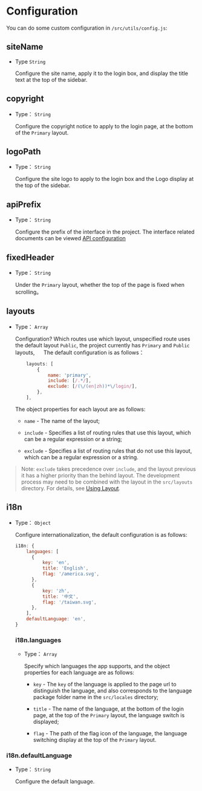 # Configuration

You can do some custom configuration in `/src/utils/config.js`:

## siteName

- Type `String`

  Configure the site name, apply it to the login box, and display the title text at the top of the sidebar.

## copyright

- Type： `String`

  Configure the copyright notice to apply to the login page, at the bottom of the `Primary` layout.

## logoPath

- Type： `String`

  Configure the site logo to apply to the login box and the Logo display at the top of the sidebar.

## apiPrefix

- Type： `String`

  Configure the prefix of the interface in the project. The interface related documents can be viewed [API configuration](API-configuration.md)

## fixedHeader

- Type： `String`

  Under the `Primary` layout, whether the top of the page is fixed when scrolling。

## layouts

- Type： `Array`

  Configuration? Which routes use which layout, unspecified route uses the default layout `Public`, the project currently has `Primary` and `Public` layouts,
     The default configuration is as follows：
  
    ```javascript
        layouts: [
            {
                name: 'primary',
                include: [/.*/],
                exclude: [/(\/(en|zh))*\/login/],
            },
        ],
    ```

    The object properties for each layout are as follows:

    - `name` - The name of the layout;
  
    - `include` - Specifies a list of routing rules that use this layout, which can be a regular expression or a string;
  
    - `exclude` - Specifies a list of routing rules that do not use this layout, which can be a regular expression or a string.
  
 > Note: `exclude` takes precedence over `include`, and the layout previous it has a higher priority than the behind layout. The development process may need to be combined with the layout in the `src/layouts` directory. For details, see [Using Layout](./layout.md).

## i18n

- Type： `Object`

  Configure internationalization, the default configuration is as follows:

  ```javascript
  i18n: {
      languages: [
        {
            key: 'en',
            title: 'English',
            flag: '/america.svg',
        },
        {
            key: 'zh',
            title: '中文',
            flag: '/taiwan.svg',
        },
      ],
      defaultLanguage: 'en',
  }
  ```

  ### i18n.languages

  - Type： `Array`

    Specify which languages the app supports, and the object properties for each language are as follows:

    - `key` - The `key` of the language is applied to the page url to distinguish the language, and also corresponds to the language package folder name in the `src/locales` directory;

    - `title` - The name of the language, at the bottom of the login page, at the top of the `Primary` layout, the language switch is displayed;

    - `flag` - The path of the flag icon of the language, the language switching display at the top of the `Primary` layout.

 ### i18n.defaultLanguage
   
   - Type： `String`

        Configure the default language.
